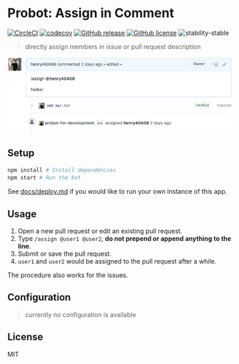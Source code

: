 # Probot: Assign in Comment

[![CircleCI](https://circleci.com/gh/henry40408/assign-in-comment.svg?style=shield)](https://circleci.com/gh/henry40408/assign-in-comment)
[![codecov](https://codecov.io/gh/henry40408/assign-in-comment/branch/master/graph/badge.svg)](https://codecov.io/gh/henry40408/assign-in-comment)
[![GitHub release](https://img.shields.io/github/release/henry40408/assign-in-comment.svg)](https://github.com/henry40408/assign-in-comment/releases)
[![GitHub license](https://img.shields.io/github/license/henry40408/assign-in-comment.svg)](https://github.com/henry40408/assign-in-comment/blob/master/LICENSE)
![stability-stable](https://img.shields.io/badge/stability-stable-green.svg)

> directly assign members in issue or pull request description

![screenshot](assets/screenshot.png)

## Setup

```bash
npm install # Install dependencies
npm start # Run the bot
```

See [docs/deploy.md](docs/deploy.md) if you would like to run your own instance of this app.

## Usage

1. Open a new pull request or edit an existing pull request.
1. Type `/assign @user1 @user2`, **do not prepend or append anything to the line**.
1. Submit or save the pull request.
1. `user1` and `user2` would be assigned to the pull request after a while.

The procedure also works for the issues.

## Configuration

> currently no configuration is available

## License

MIT
